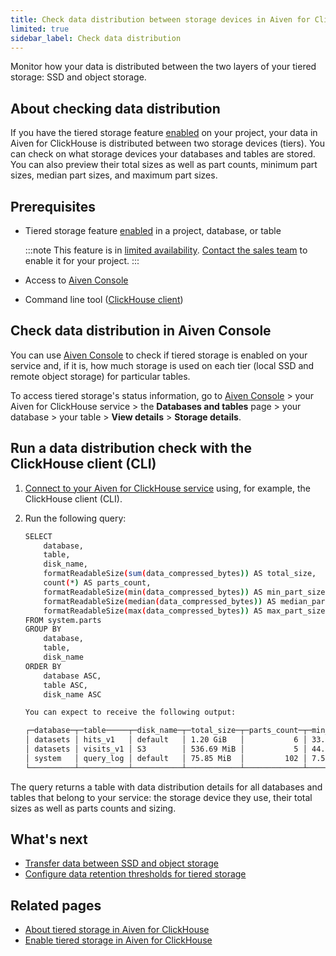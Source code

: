 ```yaml
---
title: Check data distribution between storage devices in Aiven for ClickHouse®'s tiered storage
limited: true
sidebar_label: Check data distribution
---
```


Monitor how your data is distributed between the two layers of your tiered storage: SSD and object storage.

## About checking data distribution

If you have the tiered storage feature
[enabled](/docs/products/clickhouse/howto/enable-tiered-storage) on your project, your data in Aiven for ClickHouse is
distributed between two storage devices (tiers). You can check on what
storage devices your databases and tables are stored. You can also
preview their total sizes as well as part counts, minimum part sizes,
median part sizes, and maximum part sizes.

## Prerequisites

-   Tiered storage feature
    [enabled](/docs/products/clickhouse/howto/enable-tiered-storage) in a project,
    database, or table

    :::note
    This feature is in [limited availability](/docs/platform/concepts/beta_services).
    [Contact the sales team](mailto:sales@aiven.io) to enable it for your project.
    :::

-   Access to [Aiven Console](https://console.aiven.io/)
-   Command line tool
    ([ClickHouse client](/docs/products/clickhouse/howto/connect-with-clickhouse-cli))

## Check data distribution in Aiven Console

You can use [Aiven Console](https://console.aiven.io/) to check if
tiered storage is enabled on your service and, if it is, how much
storage is used on each tier (local SSD and remote object storage) for
particular tables.

To access tiered storage's status information, go to [Aiven
Console](https://console.aiven.io/) > your Aiven for ClickHouse service > the
**Databases and tables** page > your database > your table >
**View details** > **Storage details**.

## Run a data distribution check with the ClickHouse client (CLI)

1.  [Connect to your Aiven for ClickHouse service](/docs/products/clickhouse/howto/list-connect-to-service) using, for example, the ClickHouse client (CLI).

2.  Run the following query:

    ```bash
    SELECT
        database,
        table,
        disk_name,
        formatReadableSize(sum(data_compressed_bytes)) AS total_size,
        count(*) AS parts_count,
        formatReadableSize(min(data_compressed_bytes)) AS min_part_size,
        formatReadableSize(median(data_compressed_bytes)) AS median_part_size,
        formatReadableSize(max(data_compressed_bytes)) AS max_part_size
    FROM system.parts
    GROUP BY
        database,
        table,
        disk_name
    ORDER BY
        database ASC,
        table ASC,
        disk_name ASC

    You can expect to receive the following output:
    ```

    ```bash
    ┌─database─┬─table─────┬─disk_name─┬─total_size─┬─parts_count─┬─min_part_size─┬─median_part_size─┬─max_part_size─┐
    │ datasets │ hits_v1   │ default   │ 1.20 GiB   │           6 │ 33.65 MiB     │ 238.69 MiB       │ 253.18 MiB    │
    │ datasets │ visits_v1 │ S3        │ 536.69 MiB │           5 │ 44.61 MiB     │ 57.90 MiB        │ 317.19 MiB    │
    │ system   │ query_log │ default   │ 75.85 MiB  │         102 │ 7.51 KiB      │ 12.36 KiB        │ 1.55 MiB      │
    └──────────┴───────────┴───────────┴────────────┴─────────────┴───────────────┴──────────────────┴───────────────┘
    ```

The query returns a table with data distribution details for all
databases and tables that belong to your service: the storage device
they use, their total sizes as well as parts counts and sizing.

## What's next

-   [Transfer data between SSD and object storage](/docs/products/clickhouse/howto/transfer-data-tiered-storage)
-   [Configure data retention thresholds for tiered storage](/docs/products/clickhouse/howto/configure-tiered-storage)

## Related pages

-   [About tiered storage in Aiven for ClickHouse](/docs/products/clickhouse/concepts/clickhouse-tiered-storage)
-   [Enable tiered storage in Aiven for ClickHouse](/docs/products/clickhouse/howto/enable-tiered-storage)
